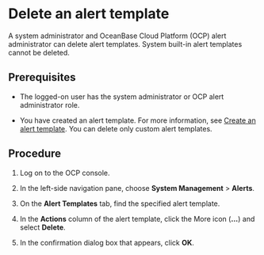 # Delete an alert template

A system administrator and OceanBase Cloud Platform (OCP) alert administrator can delete alert templates. System built-in alert templates cannot be deleted.

## Prerequisites

* The logged-on user has the system administrator or OCP alert administrator role.

* You have created an alert template. For more information, see [Create an alert template](../900.alert-management/900.create-alarm-template.md). You can delete only custom alert templates.

## Procedure

1. Log on to the OCP console.

2. In the left-side navigation pane, choose **System Management** > **Alerts**.

3. On the **Alert Templates** tab, find the specified alert template.

4. In the **Actions** column of the alert template, click the More icon (**...**) and select **Delete**.

5. In the confirmation dialog box that appears, click **OK**.
